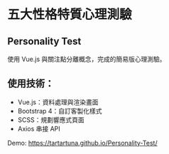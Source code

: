 # 五大性格特質心理測驗
## Personality Test

使用 Vue.js 與關注點分離概念，完成的簡易版心理測驗。

## 使用技術：
* Vue.js：資料處理與渲染畫面
* Bootstrap 4：自訂客製化樣式
* SCSS：規劃響應式頁面
* Axios 串接 API

Demo: https://tartartuna.github.io/Personality-Test/